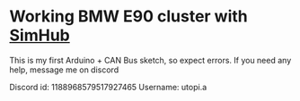 # Working BMW E90 cluster with [SimHub](https://www.simhubdash.com/)

This is my first Arduino + CAN Bus sketch, so expect errors.
If you need any help, message me on discord

Discord id: 1188968579517927465
Username: utopi.a
